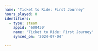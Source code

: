 ```yaml
---
name: 'Ticket to Ride: First Journey'
hours_played: 0
identifiers:
  - type: steam
    appid: '600430'
    name: 'Ticket to Ride: First Journey'
    synced_on: '2024-07-04'

---
```

